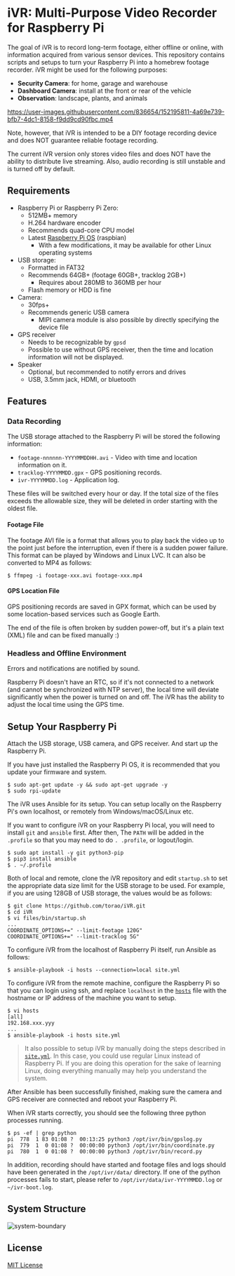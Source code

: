 # iVR: Multi-Purpose Video Recorder for Raspberry Pi

The goal of iVR is to record long-term footage, either offline or online, with information acquired from various sensor devices. This repository contains scripts and setups to turn your Raspberry Pi
into a homebrew footage recorder. iVR might be used for the following purposes:

* **Security Camera**: for home, garage and warehouse
* **Dashboard Camera**: install at the front or rear of the vehicle
* **Observation**: landscape, plants, and animals

https://user-images.githubusercontent.com/836654/152195811-4a69e739-bfb7-4dc1-8158-f9dd9cd90fbc.mp4

Note, however, that iVR is intended to be a DIY footage recording device and does NOT guarantee
reliable footage recording.

The current iVR version only stores video files and does NOT have the ability to distribute live
streaming. Also, audio recording is still unstable and is turned off by default.

## Requirements

* Raspberry Pi or Raspberry Pi Zero:
  * 512MB+ memory
  * H.264 hardware encoder
  * Recommends quad-core CPU model
  * Latest [Raspberry Pi OS](https://www.raspberrypi.com/software/) (raspbian)
    * With a few modifications, it may be available for other Linux operating systems
* USB storage:
  * Formatted in FAT32
  * Recommends 64GB+ (footage 60GB+, tracklog 2GB+)
    * Requires about 280MB to 360MB per hour
  * Flash memory or HDD is fine
* Camera:
  * 30fps+
  * Recommends generic USB camera
    * MIPI camera module is also possible by directly specifying the device file
* GPS receiver
  * Needs to be recognizable by `gpsd`
  * Possible to use without GPS receiver, then the time and location information will not be
    displayed.
* Speaker
  * Optional, but recommended to notify errors and drives
  * USB, 3.5mm jack, HDMI, or bluetooth

## Features

### Data Recording

The USB storage attached to the Raspberry Pi will be stored the following information:

* `footage-nnnnnn-YYYYMMDDHH.avi` - Video with time and location information on it.
* `tracklog-YYYYMMDD.gpx` - GPS positioning records.
* `ivr-YYYYMMDD.log` - Application log.

These files will be switched every hour or day. If the total size of the files exceeds the allowable
size, they will be deleted in order starting with the oldest file.

#### Footage File

The footage AVI file is a format that allows you to play back the video up to the point just before
the interruption, even if there is a sudden power failure.
This format can be played by Windows and Linux LVC. It can also be converted to MP4 as follows:

```
$ ffmpeg -i footage-xxx.avi footage-xxx.mp4
```

#### GPS Location File

GPS positioning records are saved in GPX format, which can be used by some location-based services
such as Google Earth.

The end of the file is often broken by sudden power-off, but it's a plain text (XML) file and can
be fixed manually :)

### Headless and Offline Environment

Errors and notifications are notified by sound.

Raspberry Pi doesn't have an RTC, so if it's not connected to a network (and cannot be synchronized
with NTP server), the local time will deviate significantly when the power is turned on and off.
The iVR has the ability to adjust the local time using the GPS time.

## Setup Your Raspberry Pi

Attach the USB storage, USB camera, and GPS receiver. And start up the Raspberry Pi.

If you have just installed the Raspberry Pi OS, it is recommended that you update your firmware and
system.

```
$ sudo apt-get update -y && sudo apt-get upgrade -y
$ sudo rpi-update
```

The iVR uses Ansible for its setup. You can setup locally on the Raspberry Pi's own localhost, or
remotely from Windows/macOS/Linux etc.

If you want to configure iVR on your Raspberry Pi local, you will need to install `git` and
`ansible` first. After then, The `PATH` will be added in the `.profile` so that you may need to do
`. .profile`, or logout/login.

```
$ sudo apt install -y git python3-pip
$ pip3 install ansible
$ . ~/.profile
```

Both of local and remote, clone the iVR repository and edit `startup.sh` to set the appropriate data
size limit for the USB storage to be used. For example, if you are using 128GB of USB storage, the
values would be as follows:

```
$ git clone https://github.com/torao/iVR.git
$ cd iVR
$ vi files/bin/startup.sh
...
COORDINATE_OPTIONS+=" --limit-footage 120G"
COORDINATE_OPTIONS+=" --limit-tracklog 5G"
```

To configure iVR from the localhost of Raspberry Pi itself, run Ansible as follows:

```
$ ansible-playbook -i hosts --connection=local site.yml
```

To configure iVR from the remote machine, configure the Raspberry Pi so that you can login using ssh,
and replace `localhost` in the [`hosts`](/torao/iVR/tree/main/hosts) file with the hostname or IP
address of the machine you want to setup.

```
$ vi hosts
[all]
192.168.xxx.yyy
...
$ ansible-playbook -i hosts site.yml
```

> It also possible to setup iVR by manually doing the steps described in 
> [`site.yml`](/torao/iVR/tree/main/site.yml). In this case, you could use regular Linux instead of
> Raspberry Pi. If you are doing this operation for the sake of learning Linux, doing everything
> manually may help you understand the system.

After Ansible has been successfully finished, making sure the camera and GPS receiver are connected
and reboot your Raspberry Pi.

When iVR starts correctly, you should see the following three python processes running.

```
$ ps -ef | grep python
pi  778  1 83 01:08 ?  00:13:25 python3 /opt/ivr/bin/gpslog.py
pi  779  1  0 01:08 ?  00:00:00 python3 /opt/ivr/bin/coordinate.py
pi  780  1  0 01:08 ?  00:00:00 python3 /opt/ivr/bin/record.py
```

In addition, recording should have started and footage files and logs should have been generated in
the `/opt/ivr/data/` directory. If one of the python processes fails to start, please refer to
`/opt/ivr/data/ivr-YYYYMMDD.log` or `~/ivr-boot.log`.

## System Structure

![system-boundary](https://user-images.githubusercontent.com/836654/152196050-de549dc6-e55d-4c96-9122-d0dfad279cec.png)

## License

[MIT License](/torao/iVR/tree/main/LICENSE)
